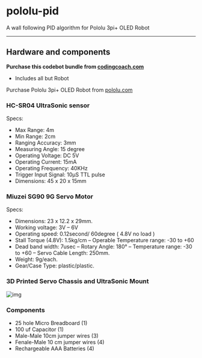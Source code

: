 # pololu-pid

A wall following PID algorithm for Pololu 3pi+ OLED Robot

---

## Hardware and components

**Purchase this codebot bundle from [codingcoach.com](https://codingcoach.net/codebot)** 
- Includes all but Robot

Purchase Pololu 3pi+ OLED Robot from [pololu.com](https://www.pololu.com/product/4976)

### HC-SR04 UltraSonic sensor

Specs:

- Max Range: 4m
- Min Range: 2cm
- Ranging Accuracy:	3mm
- Measuring Angle: 15 degree
- Operating Voltage: DC 5V
- Operating Current: 15mA
- Operating Frequency: 40KHz
- Trigger Input Signal: 10µS TTL pulse
- Dimensions: 45 x 20 x 15mm

### Miuzei SG90 9G Servo Motor

Specs:

- Dimensions: 23 x 12.2 x 29mm.
- Working voltage: 3V – 6V
- Operating speed: 0.12second/ 60degree ( 4.8V no load )
- Stall Torque (4.8V): 1.5kg/cm
– Operable Temperature range: -30 to +60
- Dead band width: 7usec
– Rotary Angle: 180°
– Temperature range: -30 to +60
– Servo Cable Length: 250mm.
- Weight: 9g/each.
- Gear/Case Type: plastic/plastic.

### 3D Printed Servo Chassis and UltraSonic Mount

![img](https://codingcoach.net/assets/img/codebot/assembled-kit-no-robot-sm.jpg)

### Components

- 25 hole Micro Breadboard (1)
- 100 uf Capacitor (1)
- Male-Male 10cm jumper wires (3) 
- Fenale-Male 10 cm jumper wires (4) 
- Rechargeable AAA Batteries (4) 
